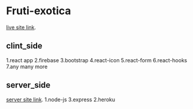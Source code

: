 # Fruti-exotica

 [live site link](https://fruit-warehouse-e6b01.web.app).

## clint_side
1.react app
2.firebase
3.bootstrap
4.react-icon
5.react-form
6.react-hooks
7.any many more
## server_side
[server site link](https://lit-anchorage-35941.herokuapp.com/).
1.node-js
3.express
2.heroku